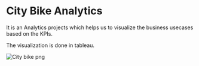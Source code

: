 # City Bike Analytics

It is an Analytics projects which helps us to visualize the business usecases based on the KPIs.

The visualization is done in tableau.


![City bike png](https://user-images.githubusercontent.com/68511369/223844101-a101c5ca-ed29-403e-a93e-3f10a90ee999.png)

